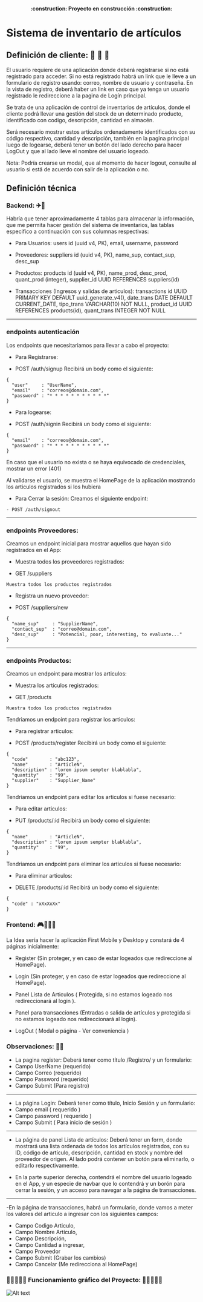<h4 align="center">
:construction: Proyecto en construcción :construction:
</h4>

# Sistema de inventario de artículos

## Definición de cliente: :hammer: 🚀 👻

El usuario requiere de una aplicación donde deberá registrarse si no está registrado para acceder. Si no está registrado habrá un link que le lleve a un formulario de registro usando: correo, nombre de usuario y contraseña. En la vista de registro, deberá haber un link en caso que ya tenga un usuario registrado le redireccione a la pagina de Logín principal.

Se trata de una aplicación de control de inventarios de artículos, donde el cliente podrá llevar una gestión del stock de un determinado producto, identificado con codigo, descripción, cantidad en almacén.

Será necesario mostrar estos artículos ordenadamente identificados con su código respectivo, cantidad y descripción,
también en la pagina principal luego de logearse, deberá tener un botón del lado derecho para hacer LogOut y que al lado lleve el nombre del usuario logeado.

Nota: Podría crearse un modal, que al momento de hacer logout, consulte al usuario si está de acuerdo con salir de la aplicación o no.

## Definición técnica
### Backend: ✈🚀

Habría que tener aproximadamente 4 tablas para almacenar la información, que me permita hacer gestión del sistema de inventarios, las tablas especifico a continuación con sus columnas respectivas:

- Para Usuarios:
users
    id (uuid v4, PK),
    email,
    username,
    password


- Proveedores:
suppliers 
    id (uuid v4, PK),
    name_sup,
    contact_sup,
    desc_sup

- Productos:
products 
    id (uuid v4, PK),
    name_prod,
    desc_prod,
    quant_prod (integer),
    supplier_id UUID REFERENCES suppliers(id)

- Transacciones (Ingresos y salidas de articulos):
transactions
    id UUID PRIMARY KEY DEFAULT uuid_generate_v4(),
    date_trans DATE DEFAULT CURRENT_DATE,
    tipo_trans VARCHAR(10) NOT NULL,
    product_id UUID REFERENCES products(id),
    quant_trans INTEGER NOT NULL

----------------------------------------------------------------------------------------------
### endpoints autenticación

Los endpoints que necesitariamos para llevar a cabo el proyecto:

* Para Registrarse:
- POST /auth/signup
Recibirá un body como el siguiente:
```
{
  "user"     : "UserName",
  "email"    : "correos@domain.com",
  "password" : "* * * * * * * * * * *"
}
```

* Para logearse:
- POST /auth/signin
Recibirá un body como el siguiente:
```
{
  "email"    : "correos@domain.com",
  "password" : "* * * * * * * * * * *"
}
```
En caso que el usuario no exista o se haya equivocado de credenciales, mostrar un error (401)

Al validarse el usuario, se muestra el HomePage de la aplicación mostrando los articulos registrados si los hubiera

* Para Cerrar la sesión:
Creamos el siguiente endpoint:
```
- POST /auth/signout
```
--------------------------------------------------------------------------------------------
### endpoints Proveedores:
Creamos un endpoint inicial para mostrar aquellos que hayan sido registrados en el App:

* Muestra todos los proveedores registrados:
- GET /suppliers
```
Muestra todos los productos registrados
```

* Registra un nuevo proveedor:
- POST /suppliers/new
```
{
  "name_sup"     : "SupplierName",
  "contact_sup"  : "correo@domain.com",
  "desc_sup"     : "Potencial, poor, interesting, to evaluate..."
}
```


--------------------------------------------------------------------------------------------
### endpoints Productos:
Creamos un endpoint para mostrar los articulos:

* Muestra los articulos registrados:
- GET /products

```
Muestra todos los productos registrados
```

Tendriamos un endpoint para registrar los articulos:
* Para registrar articulos:
- POST /products/register
Recibirá un body como el siguiente:
```
{
  "code"        : "abc123",
  "name"        : "ArticleN",
  "description" : "lorem ipsum sempter blablabla",
  "quantity"    : "99",
  "supplier"    : "Supplier_Name"
}
```

Tendriamos un endpoint para editar los articulos si fuese necesario:
* Para editar articulos:
- PUT /products/:id
Recibirá un body como el siguiente:
```
{
  "name"        : "ArticleN",
  "description" : "lorem ipsum sempter blablabla",
  "quantity"    : "99",
}
```
Tendriamos un endpoint para eliminar los articulos si fuese necesario:
* Para eliminar articulos:
- DELETE /products/:id
Recibirá un body como el siguiente:
```
{
  "code" : "xXxXxXx"
}
```

### Frontend: 🎮👨‍💻✨

La Idea sería hacer la aplicación First Mobile y Desktop y constará de 4 páginas inicialmente:

- Register (Sin proteger, y en caso de estar logeados que redireccione al HomePage).

- Login (Sin proteger, y en caso de estar logeados que redireccione al HomePage).

- Panel Lista de Articulos ( Protegida, si no estamos logeado nos redireccionará al login ).

- Panel para transacciones (Entradas o salida de artículos y protegida si no estamos logeado nos redireccionará al login).

- LogOut ( Modal o página - Ver conveniencia )

### Observaciones: 👀😎
- La pagina register: Deberá tener como título /Registro/ y un formulario:
- Campo UserName (requerido)
- Campo Correo   (requerido)
- Campo Password (requerido)
- Campo Submit   (Para registro)
--------------------------------------------------------------------------------
- La página Login: Deberá tener como título, Inicio Sesión y un formulario:
- Campo email    ( requerido )
- Campo password ( requerido )
- Campo Submit   ( Para inicio de sesión )
--------------------------------------------------------------------------------
- La página de panel Lista de artículos: Deberá tener un form, donde mostrará una lista ordenada de todos los artículos registrados, con su ID, código de artículo, descripción, cantidad en stock y nombre del proveedor de origen. Al lado podrá contener un botón para eliminarlo, o editarlo respectivamente.

- En la parte superior derecha, contendrá el nombre del usuario logeado en el App, y un especie de navbar que lo contendrá y un borón para cerrar la sesión, y un acceso para navegar a la página de transacciones.
--------------------------------------------------------------------------------
-En la página de transacciones, habrá un formulario, donde vamos a meter los valores del articulo a ingresar con los siguientes campos:

- Campo Codigo Articulo,
- Campo Nombre Artículo,
- Campo Descripción,
- Campo Cantidad a ingresar,
- Campo Proveedor
- Campo Submit (Grabar los cambios)
- Campo Cancelar (Me redirecciona al HomePage)



### 🤩🤯🚀👨‍💻 Funcionamiento gráfico del Proyecto: 🤩🤯🚀👨‍💻

![Alt text](image-1.png)